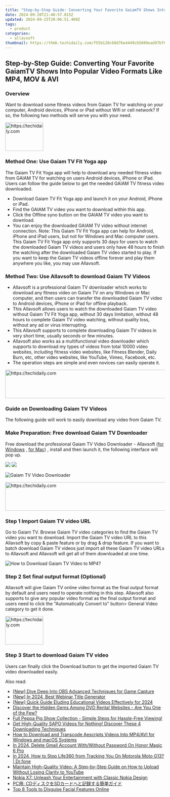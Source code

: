 ```yaml
---
title: "Step-by-Step Guide: Converting Your Favorite GaiamTV Shows Into Popular Video Formats Like MP4, MOV & AVI"
date: 2024-09-20T21:40:57.015Z
updated: 2024-09-25T20:06:51.409Z
tags:
  - product
categories:
  - allavsoft
thumbnail: https://thmb.techidaily.com/f55b120c68d76e4449cb5609ead97bf0a2f306573825bcc3d502f312c1d75f0b.png
---
```


## Step-by-Step Guide: Converting Your Favorite GaiamTV Shows Into Popular Video Formats Like MP4, MOV & AVI

### Overview

Want to download some fitness videos from Gaiam TV for watching on your computer, Android devices, iPhone or iPad without Wifi or cell network? If so, the following two methods will serve you with your need.

<!-- affiliate ads begin -->
<a href="https://aligracehair.sjv.io/c/5597632/2135348/19272" target="_top" id="2135348">
  <img src="//a.impactradius-go.com/display-ad/19272-2135348" border="0" alt="https://techidaily.com" width="120" height="90"/>
</a>
<img height="0" width="0" src="https://aligracehair.sjv.io/i/5597632/2135348/19272" style="position:absolute;visibility:hidden;" border="0" />
<!-- affiliate ads end -->

### Method One: Use Gaiam TV Fit Yoga app

The Gaiam TV Fit Yoga app will help to download any needed fitness video from GAIAM TV for watching on users Android devices, iPhone or iPad. Users can follow the guide below to get the needed GAIAM TV fitness video downloaded.

* Download Gaiam TV Fit Yoga app and launch it on your Android, iPhone or iPad.
* Find the GAIAM TV video you want to download within this app.
* Click the Offline syno button on the GAIAM TV video you want to download.
* You can enjoy the downloaded GAIAM TV video without internet connection. Note: This Gaiam TV Fit Yoga app can help for Android, iPhone and iPad users, but not for Windows and Mac computer users. This Gaiam TV Fit Yoga app only supports 30 days for users to watch the downloaded Gaiam TV videos and users only have 48 hours to finish the watching after the downloaded Gaiam TV video started to play. If you want to keep the Gaiam TV videos offline forever and play them anywhere you like, you may use Allavsoft.

### Method Two: Use Allavsoft to download Gaiam TV Videos

* Allavsoft is a professional Gaiam TV downloader which works to download any fitness video on Gaiam TV on any Windows or Mac computer, and then users can transfer the downloaded Gaiam TV video to Android devices, iPhone or iPad for offline playback.
* This Allavsoft allows users to watch the downloaded Gaiam TV video without Gaiam TV Fit Yoga app, without 30 days limitation, without 48 hours to complete Gaiam TV video watching, without quality loss, without any ad or virus interrupting.
* This Allavsoft supports to complete downloading Gaiam TV videos in very short time, usually seconds or few minutes.
* Allavsoft also works as a multifunctional video downloader which supports to download my types of videos from total 10000 video websites, including fitness video websites, like Fitness Blender, Daily Burn, etc, other video websites, like YouTube, Vimeo, Facebook, etc.
* The operation steps are simple and even novices can easily operate it.

<!-- affiliate ads begin -->
<a href="https://appsumo.8odi.net/c/5597632/2144283/7443" target="_top" id="2144283">
  <img src="//a.impactradius-go.com/display-ad/7443-2144283" border="0" alt="https://techidaily.com" width="600" height="90"/>
</a>
<img height="0" width="0" src="https://appsumo.8odi.net/i/5597632/2144283/7443" style="position:absolute;visibility:hidden;" border="0" />
<!-- affiliate ads end -->

### Guide on Downloading Gaiam TV Videos

The following guide will work to easily download any video from Gaiam TV.

### Make Preparation: Free download Gaiam TV Downloader

Free download the professional Gaiam TV Video Downloader - Allavsoft ([for Windows](https://tools.techidaily.com/allavsoft/products/) , [for Mac](https://tools.techidaily.com/allavsoft/products/)) , install and then launch it, the following interface will pop up.

[![](https://www.allavsoft.com/how-to/../images/how-to/free-download-win.jpg)](https://tools.techidaily.com/allavsoft/products/) [![](https://www.allavsoft.com/how-to/../images/how-to/free-download-mac.jpg)](https://tools.techidaily.com/allavsoft/products/)

![Gaiam TV Video Downloader](https://www.allavsoft.com/how-to/../images/allavsoft/screen-shot-600.jpg)

<!-- affiliate ads begin -->
<a href="https://appsumo.8odi.net/c/5597632/2082521/7443" target="_top" id="2082521">
  <img src="//a.impactradius-go.com/display-ad/7443-2082521" border="0" alt="https://techidaily.com" width="728" height="90"/>
</a>
<img height="0" width="0" src="https://appsumo.8odi.net/i/5597632/2082521/7443" style="position:absolute;visibility:hidden;" border="0" />
<!-- affiliate ads end -->

### Step 1 Import Gaiam TV video URL

Go to Gaiam TV. Browse Gaiam TV video categories to find the Gaiam TV video you want to download. Import the Gaiam TV video URL to this Allavsoft by copy & paste feature or by drag & drop feature. If you want to batch download Gaiam TV videos just import all these Gaiam TV video URLs to Allavsoft and Allavsoft will get all of them downloaded at one time.

![How to Download Gaiam TV Video to MP4?](https://www.allavsoft.com/how-to/../images/how-to/download-rtmp-video/download-rtmp-video.jpg)

### Step 2 Set final output format (Optional)

Allavsoft will give Gaiam TV online video format as the final output format by default and users need to operate nothing in this step. Allavsoft also supports to give any popular video format as the final output format and users need to click the "Automatically Convert to" button> General Video category to get it done.

<!-- affiliate ads begin -->
<a href="https://aligracehair.sjv.io/c/5597632/2135364/19272" target="_top" id="2135364">
  <img src="//a.impactradius-go.com/display-ad/19272-2135364" border="0" alt="https://techidaily.com" width="120" height="90"/>
</a>
<img height="0" width="0" src="https://aligracehair.sjv.io/i/5597632/2135364/19272" style="position:absolute;visibility:hidden;" border="0" />
<!-- affiliate ads end -->

### Step 3 Start to download Gaiam TV video

Users can finally click the Download button to get the imported Gaiam TV video downloaded easily.

<ins class="adsbygoogle"
     style="display:block"
     data-ad-format="autorelaxed"
     data-ad-client="ca-pub-7571918770474297"
     data-ad-slot="1223367746"></ins>

<ins class="adsbygoogle"
     style="display:block"
     data-ad-client="ca-pub-7571918770474297"
     data-ad-slot="8358498916"
     data-ad-format="auto"
     data-full-width-responsive="true"></ins>

<span class="atpl-alsoreadstyle">Also read:</span>
<div><ul>
<li><a href="https://remote-screen-capture.techidaily.com/new-dive-deep-into-obs-advanced-techniques-for-game-capture/"><u>[New] Dive Deep Into OBS Advanced Techniques for Game Capture</u></a></li>
<li><a href="https://fox-hovers.techidaily.com/new-in-2024-best-webinar-title-generator/"><u>[New] In 2024, Best Webinar Title Generator</u></a></li>
<li><a href="https://article-posts.techidaily.com/new-quick-guide-eluding-educational-videos-effectively-for-2024/"><u>[New] Quick Guide Eluding Educational Videos Effectively for 2024</u></a></li>
<li><a href="https://vp-tips.techidaily.com/discover-the-hidden-gems-among-dvd-rental-websites-are-you-one-of-the-few/"><u>Discover the Hidden Gems Among DVD Rental Websites - Are You One of the Few?</u></a></li>
<li><a href="https://discover-deluxe.techidaily.com/full-peppa-pig-show-collection-simple-steps-for-hassle-free-viewing/"><u>Full Peppa Pig Show Collection - Simple Steps for Hassle-Free Viewing!</u></a></li>
<li><a href="https://discover-deluxe.techidaily.com/get-high-quality-sapo-videos-for-nothing-discover-these-4-downloading-techniques/"><u>Get High-Quality SAPO Videos for Nothing! Discover These 4 Downloading Techniques</u></a></li>
<li><a href="https://win-lab.techidaily.com/how-to-download-and-transcode-aescripts-videos-into-mp4avi-for-windows-and-macos-systems/"><u>How to Download and Transcode Aescripts Videos Into MP4/AVI for Windows and macOS Systems</u></a></li>
<li><a href="https://easy-unlock-android.techidaily.com/in-2024-delete-gmail-account-withwithout-password-on-honor-magic-6-pro-by-drfone-android/"><u>In 2024, Delete Gmail Account With/Without Password On Honor Magic 6 Pro</u></a></li>
<li><a href="https://review-topics.techidaily.com/in-2024-how-to-stop-life360-from-tracking-you-on-motorola-moto-g13-drfone-by-drfone-virtual-android/"><u>In 2024, How to Stop Life360 from Tracking You On Motorola Moto G13? | Dr.fone</u></a></li>
<li><a href="https://discover-deluxe.techidaily.com/maintain-high-quality-video-a-step-by-step-guide-on-how-to-upload-without-losing-clarity-to-youtube/"><u>Maintain High-Quality Video: A Step-by-Step Guide on How to Upload Without Losing Clarity to YouTube</u></a></li>
<li><a href="https://discover-deluxe.techidaily.com/nokia-x7-unleash-your-entertainment-with-classic-nokia-design/"><u>Nokia X7: Unleash Your Entertainment with Classic Nokia Design</u></a></li>
<li><a href="https://discover-deluxe.techidaily.com/pc-cdsd/"><u>PC用: CDディスクをSDカードへと記録する簡単ガイド</u></a></li>
<li><a href="https://extra-lessons.techidaily.com/top-8-tools-to-disguise-facial-features-online/"><u>Top 8 Tools to Disguise Facial Features Online</u></a></li>
</ul></div>

